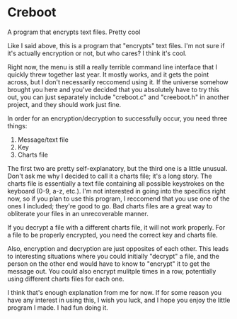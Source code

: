 # Creboot
A program that encrypts text files. Pretty cool

Like I said above, this is a program that "encrypts" text files. I'm not sure if it's actually encryption or not, but who cares? I think it's cool.

Right now, the menu is still a really terrible command line interface that I quickly threw together last year. It mostly works, and it gets the point 
across, but I don't necessarily reccomend using it. If the universe somehow brought you here and you've decided that you absolutely have to try this 
out, you can just separately include "creboot.c" and "creeboot.h" in another project, and they should work just fine.

In order for an encryption/decryption to successfully occur, you need three things:
1. Message/text file
2. Key
3. Charts file

The first two are pretty self-explanatory, but the third one is a little unusual. Don't ask me why I decided to call it a charts file; it's a long story. 
The charts file is essentially a text file containing all possible keystrokes on the keyboard (0-9, a-z, etc.). I'm not interested in going into the 
specifics right now, so if you plan to use this program, I reccomend that you use one of the ones I included; they're good to go. Bad charts files are 
a great way to obliterate your files in an unrecoverable manner. 

If you decrypt a file with a different charts file, it will not work properly. For a file to be properly encrypted, you need the correct key and charts 
file.

Also, encryption and decryption are just opposites of each other. This leads to interesting situations where you could initially "decrypt" a file, and the 
person on the other end would have to know to "encrypt" it to get the message out. You could also encrypt mulitple times in a row, potentially using 
different charts files for each one.

I think that's enough explanation from me for now. If for some reason you have any interest in using this, I wish you luck, and I hope you enjoy 
the little program I made. I had fun doing it.
